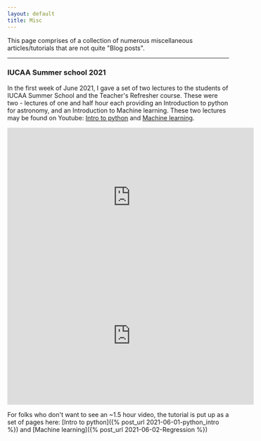 ```yaml
---
layout: default
title: Misc
---
```


This page comprises of a collection of numerous miscellaneous articles/tutorials that are not quite "Blog posts". 

* * *

### IUCAA Summer school 2021

In the first week of June 2021, I gave a set of two lectures to the students of IUCAA Summer School and the Teacher's Refresher course. These were two - lectures of one and half hour each providing an Introduction to python for astronomy, and an Introduction to Machine learning. These two lectures may be found on Youtube: [Intro to python](https://www.youtube.com/watch?v=lBQMu6qb60U&t=4174s) and [Machine learning](https://www.youtube.com/watch?v=ELztHo6qtjw). 

<iframe width="560" height="315" src="https://www.youtube.com/embed/lBQMu6qb60U" title="YouTube video player" frameborder="0" allow="accelerometer; autoplay; clipboard-write; encrypted-media; gyroscope; picture-in-picture" allowfullscreen></iframe>

<iframe width="560" height="315" src="https://www.youtube.com/embed/ELztHo6qtjw" title="YouTube video player" frameborder="0" allow="accelerometer; autoplay; clipboard-write; encrypted-media; gyroscope; picture-in-picture" allowfullscreen></iframe>

For folks who don't want to see an ~1.5 hour video, the tutorial is put up as a set of pages here: [Intro to python]({% post_url 2021-06-01-python_intro %}) and [Machine learning]({% post_url 2021-06-02-Regression %})

 